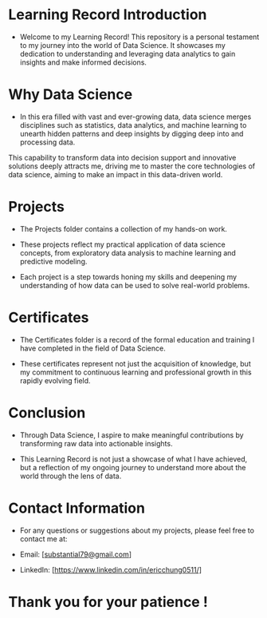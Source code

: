 # Learning Record Introduction
* Welcome to my Learning Record! This repository is a personal testament to my journey into the world of Data Science. It showcases my dedication to understanding and leveraging data analytics to gain insights and make informed decisions.

# Why Data Science
* In this era filled with vast and ever-growing data, data science merges disciplines such as statistics, data analytics, and machine learning to unearth hidden patterns and deep insights by digging deep into and processing data. 

This capability to transform data into decision support and innovative solutions deeply attracts me, driving me to master the core technologies of data science, aiming to make an impact in this data-driven world.

# Projects
* The Projects folder contains a collection of my hands-on work. 

* These projects reflect my practical application of data science concepts, from exploratory data analysis to machine learning and predictive modeling. 

* Each project is a step towards honing my skills and deepening my understanding of how data can be used to solve real-world problems.

# Certificates
* The Certificates folder is a record of the formal education and training I have completed in the field of Data Science. 

* These certificates represent not just the acquisition of knowledge, but my commitment to continuous learning and professional growth in this rapidly evolving field.

# Conclusion
* Through Data Science, I aspire to make meaningful contributions by transforming raw data into actionable insights.

* This Learning Record is not just a showcase of what I have achieved, but a reflection of my ongoing journey to understand more about the world through the lens of data.

# Contact Information
* For any questions or suggestions about my projects, please feel free to contact me at:

* Email: [substantial79@gmail.com]

* LinkedIn: [https://www.linkedin.com/in/ericchung0511/]

# Thank you for your patience !
